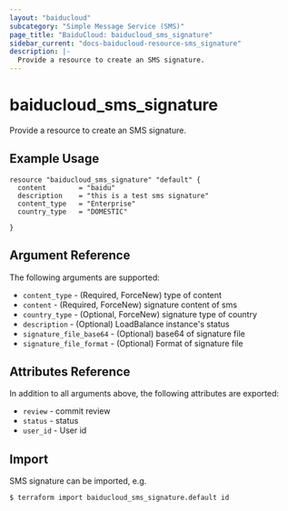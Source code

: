 ```yaml
---
layout: "baiducloud"
subcategory: "Simple Message Service (SMS)"
page_title: "BaiduCloud: baiducloud_sms_signature"
sidebar_current: "docs-baiducloud-resource-sms_signature"
description: |-
  Provide a resource to create an SMS signature.
---
```


# baiducloud_sms_signature

Provide a resource to create an SMS signature.

## Example Usage

```hcl
resource "baiducloud_sms_signature" "default" {
  content        = "baidu"
  description    = "this is a test sms signature"
  content_type   = "Enterprise"
  country_type   = "DOMESTIC"

}
```

## Argument Reference

The following arguments are supported:

* `content_type` - (Required, ForceNew) type of content
* `content` - (Required, ForceNew) signature content of sms
* `country_type` - (Optional, ForceNew) signature type of country
* `description` - (Optional) LoadBalance instance's status
* `signature_file_base64` - (Optional) base64 of signature file
* `signature_file_format` - (Optional) Format of signature file

## Attributes Reference

In addition to all arguments above, the following attributes are exported:

* `review` - commit review
* `status` - status
* `user_id` - User id


## Import

SMS signature can be imported, e.g.

```hcl
$ terraform import baiducloud_sms_signature.default id
```

